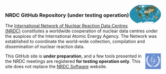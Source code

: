 <img src="./profile/images/nrdc_small.png" alt="nrdc map" width="20%" align="right"/> 
<h3>
NRDC GitHub Repository (under testing operation)
</h3>
<p>
The <a href="https://nds.iaea.org/nrdc/">International Network of Nuclear Reaction Data Centres (NRDC)</a> constitutes a worldwide cooperation of nuclear data centres under the auspices of the International Atomic Energy Agency. The Network was established to coordinate the world-wide collection, compilation and dissemination of nuclear reaction data.
</p>
<img src="./profile/images/iaea.png" alt="iaea logo" width="10%" align="right"/> 
<p>
This GitHub site is <b>under preparation</b>, and a few tools presented in the NRDC meetings are registered <b>for testing operation only</b>.
This site does not replace the <a href="http://nds.iaea.org/nrdc/nrdc_sft/">NRDC Software</a> website.
</p>
<!--
<p>
The <a href="https://nds.iaea.org/publications/nds/iaea-nds-0215/">NRDC Protocol</a> encourages free exchange of software and co-operation in software development between Centres.
</p>
<p>
A short guide [<a href="./profile/docs/quick_start-NRDC-GitHub.pdf">pdf</a>][<a href="./profile/docs/quick_start-NRDC-GitHub.pdf">docx</a>] describes the procedure for uploading your tools.
</p>
-->
